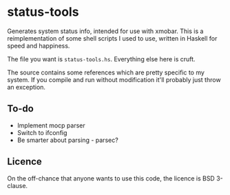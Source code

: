status-tools
============

Generates system status info, intended for use with xmobar. This is a reimplementation of some shell scripts I used to use, written in Haskell for speed and happiness.

The file you want is `status-tools.hs`. Everything else here is cruft.

The source contains some references which are pretty specific to my system. If you compile and run without modification it'll probably just throw an exception.

To-do
-----

- Implement mocp parser
- Switch to ifconfig
- Be smarter about parsing - parsec?

Licence
-------

On the off-chance that anyone wants to use this code, the licence is BSD 3-clause.
